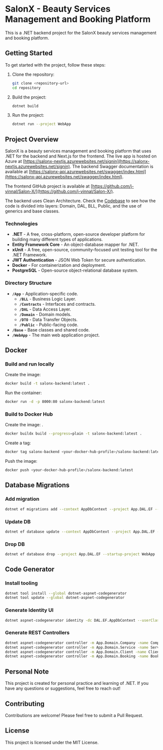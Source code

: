 # SalonX - Beauty Services Management and Booking Platform

This is a .NET backend project for the SalonX beauty services management and booking platform.

## Getting Started

To get started with the project, follow these steps:

1. Clone the repository:
    ```sh
    git clone <repository-url>
    cd repository
    ```

2. Build the project:
    ```sh
    dotnet build
    ```

3. Run the project:
    ```sh
    dotnet run --project WebApp
    ```

## Project Overview

SalonX is a beauty services management and booking platform that uses .NET for the backend and Next.js for the frontend. The live app is hosted on Azure at [https://salonx-nextjs.azurewebsites.net/signin](https://salonx-nextjs.azurewebsites.net/signin). The backend Swagger documentation is available at [https://salonx-api.azurewebsites.net/swagger/index.html](https://salonx-api.azurewebsites.net/swagger/index.html).

The frontend GitHub project is available at [https://github.com/j-vinnal/Salon-X/](https://github.com/j-vinnal/Salon-X/).

The backend uses Clean Architecture. Check the [Codebase](#directory-structure) to see how the code is divided into layers: Domain, DAL, BLL, Public, and the use of generics and base classes.

### Technologies

- **.NET** - A free, cross-platform, open-source developer platform for building many different types of applications.
- **Entity Framework Core** - An object-database mapper for .NET.
- **xUnit** - A free, open-source, community-focused unit testing tool for the .NET Framework.
- **JWT Authentication** - JSON Web Token for secure authentication.
- **Docker** - For containerization and deployment.
- **PostgreSQL** - Open-source object-relational database system.

### Directory Structure

- **`/App`** - Application-specific code.
    - **`/BLL`** - Business Logic Layer.
    - **`/Contracts`** - Interfaces and contracts.
    - **`/DAL`** - Data Access Layer.
    - **`/Domain`** - Domain models.
    - **`/DTO`** - Data Transfer Objects.
    - **`/Public`** - Public-facing code.
- **`/Base`** - Base classes and shared code.
- **`/WebApp`** - The main web application project.

## Docker

### Build and run locally

Create the image:

```bash
docker build -t salonx-backend:latest .
```

Run the container:

```bash
docker run -d -p 8000:80 salonx-backend:latest
```

### Build to Docker Hub

Create the image: .

```bash
docker buildx build --progress=plain -t salonx-backend:latest .
```

Create a tag:

```bash
docker tag salonx-backend <your-docker-hub-profile>/salonx-backend:latest
```

Push the image:

```bash
docker push <your-docker-hub-profile>/salonx-backend:latest
```

## Database Migrations

### Add migration

```bash
dotnet ef migrations add --context AppDbContext --project App.DAL.EF --startup-project WebApp initial
```

### Update DB

```bash
dotnet ef database update --context AppDbContext --project App.DAL.EF --startup-project WebApp
```

### Drop DB

```bash
dotnet ef database drop --project App.DAL.EF --startup-project WebApp
```

## Code Generator

### Install tooling

```bash
dotnet tool install --global dotnet-aspnet-codegenerator
dotnet tool update --global dotnet-aspnet-codegenerator
```

### Generate Identity UI

```bash
dotnet aspnet-codegenerator identity -dc DAL.EF.AppDbContext --userClass AppUser -f
```

### Generate REST Controllers

```bash
dotnet aspnet-codegenerator controller -m App.Domain.Company -name CompaniesController -outDir ApiControllers -api -dc AppDbContext -udl --referenceScriptLibraries -f
dotnet aspnet-codegenerator controller -m App.Domain.Service -name ServicesController -outDir ApiControllers -api -dc AppDbContext -udl --referenceScriptLibraries -f
dotnet aspnet-codegenerator controller -m App.Domain.Client -name ClientsController -outDir ApiControllers -api -dc AppDbContext -udl --referenceScriptLibraries -f
dotnet aspnet-codegenerator controller -m App.Domain.Booking -name BookingsController -outDir ApiControllers -api -dc AppDbContext -udl --referenceScriptLibraries -f
```

## Personal Note

This project is created for personal practice and learning of .NET. If you have any questions or suggestions, feel free to reach out!

## Contributing

Contributions are welcome! Please feel free to submit a Pull Request.

## License

This project is licensed under the MIT License.
